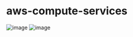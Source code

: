 # aws-compute-services

![image](https://github.com/user-attachments/assets/936c3774-3a3f-452c-b858-b516f378bf8f)
![image](https://github.com/user-attachments/assets/0c842c4c-ef62-43cf-b10e-1f3a387452cd)
